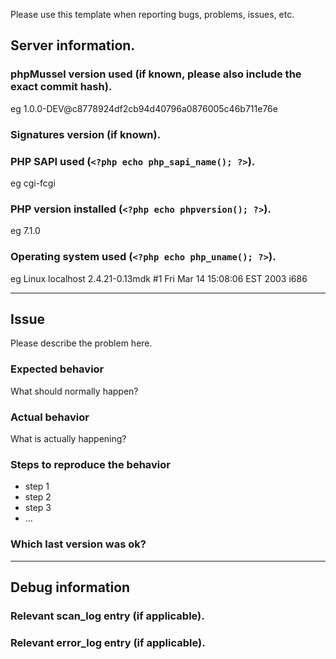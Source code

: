 Please use this template when reporting bugs, problems, issues, etc.

## Server information.

### phpMussel version used (if known, please also include the exact commit hash).
eg 1.0.0-DEV@c8778924df2cb94d40796a0876005c46b711e76e

### Signatures version (if known).

### PHP SAPI used (`<?php echo php_sapi_name(); ?>`).
eg cgi-fcgi

### PHP version installed (`<?php echo phpversion(); ?>`).
eg 7.1.0

### Operating system used (`<?php echo php_uname(); ?>`).
eg Linux localhost 2.4.21-0.13mdk #1 Fri Mar 14 15:08:06 EST 2003 i686

---
## Issue
Please describe the problem here.

### Expected behavior
What should normally happen?

### Actual behavior
What is actually happening?

### Steps to reproduce the behavior
* step 1
* step 2
* step 3
* …

### Which last version was ok?
---
## Debug information

### Relevant scan_log entry (if applicable).

### Relevant error_log entry (if applicable).

